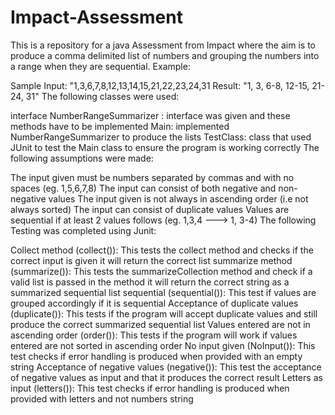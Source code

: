 # Impact-Assessment

This is a repository for a java Assessment from Impact where the aim is to produce a comma delimited list of numbers and grouping the numbers into a range when they are sequential. Example:

Sample Input: "1,3,6,7,8,12,13,14,15,21,22,23,24,31
Result: "1, 3, 6-8, 12-15, 21-24, 31"
The following classes were used:

interface NumberRangeSummarizer : interface was given and these methods have to be implemented
Main: implemented NumberRangeSummarizer to produce the lists
TestClass: class that used JUnit to test the Main class to ensure the program is working correctly
The following assumptions were made:

The input given must be numbers separated by commas and with no spaces (eg. 1,5,6,7,8)
The input can consist of both negative and non-negative values
The input given is not always in ascending order (i.e not always sorted)
The input can consist of duplicate values
Values are sequential if at least 2 values follows (eg. 1,3,4 ---> 1, 3-4)
The following Testing was completed using Junit:

Collect method (collect()): This tests the collect method and checks if the correct input is given it will return the correct list
summarize method (summarize()): This tests the summarizeCollection method and check if a valid list is passed in the method it will return the correct string as a summarized sequential list
sequential (sequential()): This test if values are grouped accordingly if it is sequential
Acceptance of duplicate values (duplicate()): This tests if the program will accept duplicate values and still produce the correct summarized sequential list
Values entered are not in ascending order (order()): This tests if the program will work if values entered are not sorted in ascending order
No input given (NoInput()): This test checks if error handling is produced when provided with an empty string
Acceptance of negative values (negative()): This test the acceptance of negative values as input and that it produces the correct result
Letters as input (letters()): This test checks if error handling is produced when provided with letters and not numbers string
